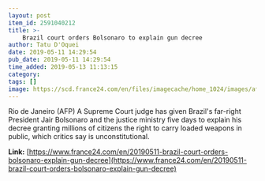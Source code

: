 ```yaml
---
layout: post
item_id: 2591040212
title: >-
    Brazil court orders Bolsonaro to explain gun decree
author: Tatu D'Oquei
date: 2019-05-11 14:29:54
pub_date: 2019-05-11 14:29:54
time_added: 2019-05-13 11:13:15
category: 
tags: []
image: https://scd.france24.com/en/files/imagecache/home_1024/images/afp/759714bdbd86d51565fc83e6a6929f9a43ebedf6_0.jpg
---
```


Rio de Janeiro (AFP) A Supreme Court judge has given Brazil's far-right President Jair Bolsonaro and the justice ministry five days to explain his decree granting millions of citizens the right to carry loaded weapons in public, which critics say is unconstitutional.

**Link:** [https://www.france24.com/en/20190511-brazil-court-orders-bolsonaro-explain-gun-decree](https://www.france24.com/en/20190511-brazil-court-orders-bolsonaro-explain-gun-decree)

